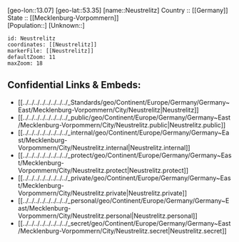 ﻿---
location: [53.35,13.07] 
mapzoom: [7,12] 
mapmarker: city 
type: City
tags:
- geo/City


SpocWebEntityId: 32868
isDeleted: false
confidential: public

---
[geo-lon::13.07] 
[geo-lat::53.35] 
[name::Neustrelitz] 
Country :: [[Germany]]  
State :: [[Mecklenburg-Vorpommern]]  
[Population::] 
[Unknown::] 


```leaflet
id: Neustrelitz
coordinates: [[Neustrelitz]] 
markerFile: [[Neustrelitz]] 
defaultZoom: 11 
maxZoom: 18
```


## Confidential Links & Embeds: 
- [[../../../../../../../../_Standards/geo/Continent/Europe/Germany/Germany~East/Mecklenburg-Vorpommern/City/Neustrelitz|Neustrelitz]] 
- [[../../../../../../../../_public/geo/Continent/Europe/Germany/Germany~East/Mecklenburg-Vorpommern/City/Neustrelitz.public|Neustrelitz.public]] 
- [[../../../../../../../../_internal/geo/Continent/Europe/Germany/Germany~East/Mecklenburg-Vorpommern/City/Neustrelitz.internal|Neustrelitz.internal]] 
- [[../../../../../../../../_protect/geo/Continent/Europe/Germany/Germany~East/Mecklenburg-Vorpommern/City/Neustrelitz.protect|Neustrelitz.protect]] 
- [[../../../../../../../../_private/geo/Continent/Europe/Germany/Germany~East/Mecklenburg-Vorpommern/City/Neustrelitz.private|Neustrelitz.private]] 
- [[../../../../../../../../_personal/geo/Continent/Europe/Germany/Germany~East/Mecklenburg-Vorpommern/City/Neustrelitz.personal|Neustrelitz.personal]] 
- [[../../../../../../../../_secret/geo/Continent/Europe/Germany/Germany~East/Mecklenburg-Vorpommern/City/Neustrelitz.secret|Neustrelitz.secret]] 
